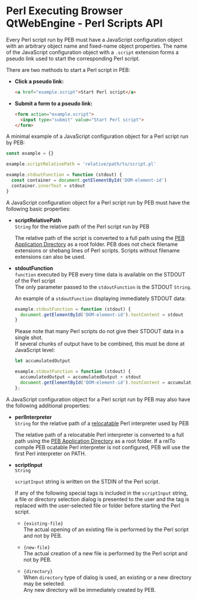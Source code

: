 # Perl Executing Browser QtWebEngine - Perl Scripts API

Every Perl script run by PEB must have a JavaScript configuration object with an arbitrary object name and fixed-name object properties. The name of the JavaScript configuration object with a ``.script`` extension forms a pseudo link used to start the corresponding Perl script.  

There are two methods to start a Perl script in PEB:  

* **Click a pseudo link:**  
  ```html
  <a href="example.script">Start Perl script</a>
  ```

* **Submit a form to a pseudo link:**  

  ```html
  <form action="example.script">
    <input type="submit" value="Start Perl script">
  </form>
  ```

A minimal example of a JavaScript configuration object for a Perl script run by PEB:  

```javascript
const example = {}

example.scriptRelativePath = 'relative/path/to/script.pl'

example.stdoutFunction = function (stdout) {
  const container = document.getElementById('DOM-element-id')
  container.innerText = stdout
}
```

A JavaScript configuration object for a Perl script run by PEB must have the following basic properties:

* **scriptRelativePath**  
  ``String`` for the relative path of the Perl script run by PEB  

  The relative path of the script is converted to a full path using the [PEB Application Directory](./doc/application-directory.md) as a root folder. PEB does not check filename extensions or shebang lines of Perl scripts. Scripts without filename extensions can also be used.  

* **stdoutFunction**  
  ``function`` executed by PEB every time data is available on the STDOUT of the Perl script  
  The only parameter passed to the ``stdoutFunction`` is the STDOUT ``String``.  

  An example of a ``stdoutFunction`` displaying immediately STDOUT data:

  ```javascript
  example.stdoutFunction = function (stdout) {
    document.getElementById('DOM-element-id').textContent = stdout
  }
  ```

  Please note that many Perl scripts do not give their STDOUT data in a single shot.  
  If several chunks of output have to be combined, this must be done at JavaScript level:  

  ```javascript
  let accumulatedOutput

  example.stdoutFunction = function (stdout) {
    accumulatedOutput = accumulatedOutput + stdout
    document.getElementById('DOM-element-id').textContent = accumulatedOutput
  };
  ```

A JavaScript configuration object for a Perl script run by PEB may also have the following additional properties:

* **perlInterpreter**  
  ``String`` for the relative path of a [relocatable](https://github.com/skaji/relocatable-perl) Perl interpreter used by PEB  

  The relative path of a relocatable Perl interpreter is converted to a full path using the [PEB Application Directory](./doc/application-directory.md) as a root folder. If a relTo compile PEB ocatable Perl interpreter is not configured, PEB will use the first Perl interpreter on PATH.  

* **scriptInput**  
  ``String``  

  ``scriptInput`` string is written on the STDIN of the Perl script.  

  If any of the following special tags is included in the ``scriptInput`` string, a file or directory selection dialog is presented to the user and the tag is replaced with the user-selected file or folder before starting the Perl script.

  * ``{existing-file}``  
  The actual opening of an existing file is performed by the Perl script and not by PEB.  

  * ``{new-file}``  
  The actual creation of a new file is performed by the Perl script and not by PEB.  

  * ``{directory}``  
  When ``directory`` type of dialog is used, an existing or a new directory may be selected.  
  Any new directory will be immediately created by PEB.
